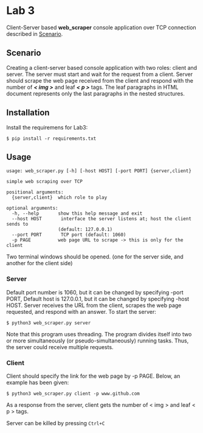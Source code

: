 # Lab 3
Client-Server based **web_scraper** console application over TCP connection described in [Scenario](#scenario).

## Scenario
Creating a client-server based console application with two roles: client and server. The server must start and wait for the request from a client. Server should scrape the web page received from the client and respond with the number of ***< img >***  and leaf  ***< p >*** tags. The leaf paragraphs in HTML document represents only the last paragraphs in the nested structures. 

## Installation
Install the requiremens for  Lab3:
``` console
$ pip install -r requirements.txt
```
## Usage
```console
usage: web_scraper.py [-h] [-host HOST] [-port PORT] {server,client}

simple web scraping over TCP

positional arguments:
  {server,client}  which role to play

optional arguments:
  -h, --help       show this help message and exit
  --host HOST       interface the server listens at; host the client sends to
                   (default: 127.0.0.1)
  --port PORT       TCP port (default: 1060)
  -p PAGE          web page URL to scrape -> this is only for the client
```

Two terminal windows should be opened. (one for the server side, and another for the client side)
### Server
Default port number is 1060, but it can be changed by specifying -port PORT, Default host is 127.0.0.1, but it can be changed by specifying -host HOST. Server receives the URL from the client, scrapes the web page requested, and respond with an answer. To start the server:
``` console
$ python3 web_scraper.py server
```

Note that this program uses threading. The program divides itself into two or more simultaneously (or pseudo-simultaneously) running tasks. Thus, the server could receive multiple requests.
### Client
Client should specify the link for the web page by -p PAGE. Below, an example has been given:
 ``` console
 $ python3 web_scraper.py client -p www.github.com
 ```
As a response from the server, client gets the number of < img > and leaf < p > tags.

 Server can be killed by pressing <code>Ctrl+C